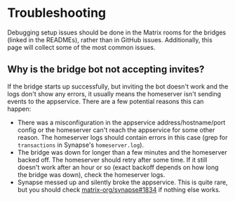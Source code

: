 # Troubleshooting
Debugging setup issues should be done in the Matrix rooms for the bridges
(linked in the READMEs), rather than in GitHub issues. Additionally, this
page will collect some of the most common issues.

## Why is the bridge bot not accepting invites?

If the bridge starts up successfully, but inviting the bot doesn't work and the
logs don't show any errors, it usually means the homeserver isn't sending
events to the appservice. There are a few potential reasons this can happen:

* There was a misconfiguration in the appservice address/hostname/port config
  or the homeserver can't reach the appservice for some other reason. The
  homeserver logs should contain errors in this case (grep for `transactions` in
  Synapse's `homeserver.log`).
* The bridge was down for longer than a few minutes and the homeserver backed
  off. The homeserver should retry after some time. If it still doesn't work
  after an hour or so (exact backoff depends on how long the bridge was down),
  check the homeserver logs.
* Synapse messed up and silently broke the appservice. This is quite rare, but
  you should check [matrix-org/synapse#1834](https://github.com/matrix-org/synapse/issues/1834)
  if nothing else works.
